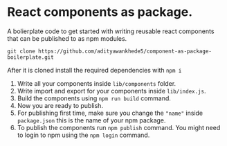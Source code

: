 # React components as package.
A bolierplate code to get started with writing reusable react components that can be published to as npm modules.

```
git clone https://github.com/adityawankhede5/component-as-package-boilerplate.git
```

After it is cloned install the required dependencies with `npm i`

1. Write all your components inside `lib/components` folder.
1. Write import and export for your components inside `lib/index.js`. 
1. Build the components using `npm run build` command.
1. Now you are ready to publish.
1. For publishing first time, make sure you change the `"name"` inside `package.json` this is the name of your npm package.
1. To publish the components run `npm publish` command. You might need to login to npm using the `npm login` command.